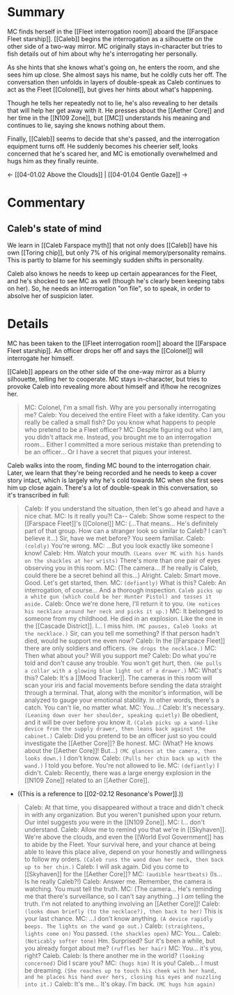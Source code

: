 # Summary
MC finds herself in the [[Fleet interrogation room]] aboard the [[Farspace Fleet starship]]. [[Caleb]] begins the interrogation as a silhouette on the other side of a two-way mirror. MC originally stays in-character but tries to fish details out of him about why he's interrogating her personally.

As she hints that she knows what's going on, he enters the room, and she sees him up close. She almost says his name, but he coldly cuts her off. The conversation then unfolds in layers of double-speak as Caleb continues to act as the Fleet [[Colonel]], but gives her hints about what's happening.

Though he tells her repeatedly not to lie, he's also revealing to her details that will help her get away with it. He presses about the [[Aether Core]] and her time in the [[N109 Zone]], but [[MC]] understands his meaning and continues to lie, saying she knows nothing about them.

Finally, [[Caleb]] seems to decide that she's passed, and the interrogation equipment turns off. He suddenly becomes his cheerier self, looks concerned that he's scared her, and MC is emotionally overwhelmed and hugs him as they finally reuinte.

← [[04-01.02 Above the Clouds]] | [[04-01.04 Gentle Gaze]] →
# Commentary

## Caleb's state of mind
We learn in [[Caleb Farspace myth]] that not only does [[Caleb]] have his own [[Toring chip]], but only 7% of his original memory/personality remains. This is partly to blame for his seemingly sudden shifts in personality.

Caleb also knows he needs to keep up certain appearances for the Fleet, and he's shocked to see MC as well (though he's clearly been keeping tabs on her). So, he needs an interrogation "on file", so to speak, in order to absolve her of suspicion later.

# Details
MC has been taken to the [[Fleet interrogation room]] aboard the [[Farspace Fleet starship]]. An officer drops her off and says the [[Colonel]] will interrogate her himself.

[[Caleb]] appears on the other side of the one-way mirror as a blurry silhouette, telling her to cooperate. MC stays in-character, but tries to provoke Caleb into revealing more about himself and if/how he recognizes her.

> MC: Colonel, I'm a small fish. Why are you personally interrogating me?
> Caleb: You deceived the entire Fleet with a fake identity. Can you really be called a small fish? Do you know what happens to people who pretend to be a Fleet officer?
> MC: Despite figuring out who I am, you didn't attack me. Instead, you brought me to an interrogation room... Either I committed a more serious mistake than pretending to be an officer... Or I have a secret that piques your interest. 

Caleb walks into the room, finding MC bound to the interrogation chair. Later, we learn that they're being recorded and he needs to keep a cover story intact, which is largely why he's cold towards MC when she first sees him up close again. There's a lot of double-speak in this conversation, so it's transcribed in full:

> Caleb: If you understand the situation, then let's go ahead and have a nice chat.
> MC: Is it really you?! Ca--
> Caleb: Show some respect to the [[Farspace Fleet]]'s [[Colonel]]
> MC: (...That means... He's definitely part of that group. How can a stranger look so similar to Caleb? I can't believe it...) Sir, have we met before? You seem familiar.
> Caleb: `(coldly)` You're wrong.
> MC: ...But you look exactly like someone I know!
> Caleb: Hm. Watch your mouth. `(Leans over MC with his hands on the shackles at her wrists)` There's more than one pair of eyes observing you in this room.
> MC: (The camera... If he really is Caleb, could there be a secret behind all this...) Alright.
> Caleb: Smart move. Good. Let's get started, then.
> MC: `(defiantly)` What is this?
> Caleb: An interrogation, of course... And a thorough inspection.
> `Caleb picks up a white gun (which could be her Hunter Pistol) and tosses it aside.`
> Caleb: Once we're done here, I'll return it to you. `(He notices his necklace around her neck and picks it up.)`
> MC: It belonged to someone from my childhood. He died in an explosion. Like the one in the [[Cascade District]]. I... I miss him. `(MC pauses, Caleb looks at the necklace.)` Sir, can you tell me something? If that person hadn't died, would he support me even now?
> Caleb: In the [[Farspace Fleet]] there are only soldiers and officers. `(He drops the necklace.)`
> MC: Then what about you? Will you support me?
> Caleb: Do what you're told and don't cause any trouble. You won't get hurt, then.
> `(He pulls a collar with a glowing blue light out of a drawer.)`
> MC: What's this?
> Caleb: It's a [[Mood Tracker]]. The cameras in this room will scan your iris and facial movements before sending the data straight through a terminal. That, along with the monitor's information, will be analyzed to gauge your emotional stability. In other words, there's a catch. You can't lie, no matter what.
> MC: You...!
> Caleb: It's necessary. `(Leaning down over her shoulder, speaking quietly)` Be obedient, and it will be over before you know it.
> `(Caleb picks up a wand-like device from the supply drawer, then leans back against the cabinet.)`
> Caleb: Did you pretend to be an officer just so you could investigate the [[Aether Core]]? Be honest.
> MC: (What? He knows about the [[Aether Core]]! But...) `(MC glances at the camera, then looks down.)` I don't know.
> Caleb: `(Pulls her chin back up with the wand.)` I told you before. You're not allowed to lie.
> MC: `(defiantly)` I didn't.
> Caleb: Recently, there was a large energy explosion in the [[N109 Zone]] related to an [[Aether Core]].
* ((This is a reference to [[02-02.12 Resonance's Power]].))

> Caleb: At that time, you disappeared without a trace and didn't check in with any organization. But you weren't punished upon your return. Our intel suggests *you* were in the [[N109 Zone]].
> MC: I... don't understand.
> Caleb: Allow me to remind you that we're in [[Skyhaven]]. We're above the clouds, and even the [[World Evol Government]] has to abide by the Fleet. Your survival here, and your chance at being able to leave this place alive, depend on your honestly and willingness to follow my orders.
> `(Caleb runs the wand down her neck, then back up to her chin.)`
> Caleb: I will ask again. Did you come to [[Skyhaven]] for the [[Aether Core]]?
> MC: `(audible heartbeats)` (Is... Is he really Caleb?!)
> Caleb: Answer me. Remember, the camera is watching. You must tell the truth.
> MC: (The camera... He's reminding me that there's surveillance, so I can't say anything...) I *am* telling the truth. I'm not related to anything involving an [[Aether Core]]!
> Caleb: `(looks down briefly (to the necklace?), then back to her)` This is your last chance.
> MC: ...I don't know anything.
> `(A device rapidly beeps. The lights on the wand go out.)`
> Caleb: `(straightens, lights come on)` You passed.
> `(the shackles open)`
> MC: You...
> Caleb: `(Noticably softer tone)` Hm. Surprised? Sur it's been a while, but you already forgot about me? `(ruffles her hair)`
> MC: You... it's you, right? Caleb.
> Caleb: Is there another me in the world? `(looking concerned)` Did I scare you?
> MC: `(hugs him)` It is you! Caleb... I must be dreaming.
> `(She reaches up to touch his cheek with her hand, and he places his hand over hers, closing his eyes and nuzzling into it.)`
> Caleb: It's me... It's okay. I'm back.
> `(MC hugs him again)`

